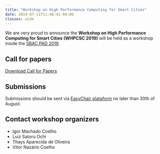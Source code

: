 ```yaml
---
title: "Workshop on High Performance Computing for Smart Cities"
date: 2019-07-11T11:48:41-04:00
classes: wide
---
```


We are very proud to announce the **Workshop on High Performance Computing for Smart Cities (WHPCSC 2019)** will be held as a workshop inside the [SBAC PAD 2019](http://sbac-pad.facom.ufms.br/).

## Call for papers
[Download Call for Papers](/whpcsc2019/cfp_whpcsc2019.pdf)

## Submissions

Submissions should be sent via [EasyChair plataform](https://easychair.org/my/conference?conf=whpcsc2019) no later than 30th of August.

## Contact workshop organizers

* Igor Machado Coelho
* Luiz Satoru Ochi
* Thays Aparecida de Oliveira
* Vitor Nazário Coelho
